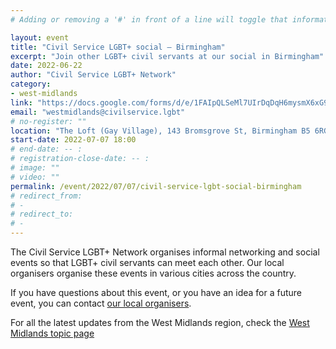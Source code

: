 ```yaml
---
# Adding or removing a '#' in front of a line will toggle that information off and on from being processed. 

layout: event
title: "Civil Service LGBT+ social – Birmingham"
excerpt: "Join other LGBT+ civil servants at our social in Birmingham"
date: 2022-06-22
author: "Civil Service LGBT+ Network"
category: 
- west-midlands
link: "https://docs.google.com/forms/d/e/1FAIpQLSeMl7UIrDqDqH6mysmX6xG9Msb1NvXf5htaYwOCbKSN8cU5Kw/viewform?usp=sf_link"
email: "westmidlands@civilservice.lgbt"
# no-register: ""
location: "The Loft (Gay Village), 143 Bromsgrove St, Birmingham B5 6RG"
start-date: 2022-07-07 18:00
# end-date: -- :
# registration-close-date: -- :
# image: ""
# video: ""
permalink: /event/2022/07/07/civil-service-lgbt-social-birmingham
# redirect_from: 
# - 
# redirect_to: 
# - 
---
```


The Civil Service LGBT+ Network organises informal networking and social events so that LGBT+ civil servants can meet each other. Our local organisers organise these events in various cities across the country.

If you have questions about this event, or you have an idea for a future event, you can contact [our local organisers](/team).

For all the latest updates from the West Midlands region, check the [West Midlands topic page](/topic/west-midlands)
